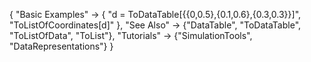 {
  "Basic Examples" -> {
    "d = ToDataTable[{{0,0.5},{0.1,0.6},{0.3,0.3}}]",
    "ToListOfCoordinates[d]"
    },
  "See Also" -> 
    {"DataTable", "ToDataTable", "ToListOfData", "ToList"},
  "Tutorials" -> {"SimulationTools", "DataRepresentations"}
}

